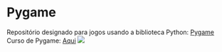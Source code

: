 # Pygame
Repositório designado para jogos usando a biblioteca Python: <a href="https://www.pygame.org/news">Pygame</a></br>
Curso de Pygame: <a href=https://www.udemy.com/course/curso-de-pygame-python/>Aqui</a>
<img src="http://pygamebrasil.appspot.com/static/img/pygame_logo.gif">

